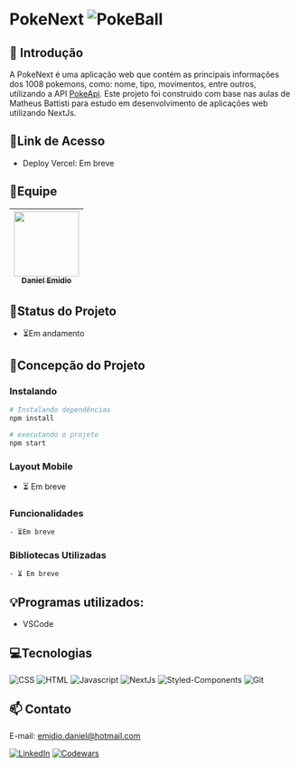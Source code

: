 # PokeNext ![PokeBall](https://raw.githubusercontent.com/PokeAPI/sprites/master/sprites/items/poke-ball.png)

## 📖 Introdução 

A PokeNext é uma aplicação web que contém as principais informações dos 1008 pokemons, como: nome, tipo, movimentos, entre outros, utilizando a API [PokeApi](https://pokeapi.co/).
Este projeto foi construido com base nas aulas de Matheus Battisti para estudo em desenvolvimento de aplicações web utilizando NextJs.

## 🔗Link de Acesso
- Deploy Vercel: Em breve

## 👥Equipe
| [<img src="https://avatars.githubusercontent.com/u/111311678?v=4" width=115><br><sub>Daniel Emidio</sub>](https://github.com/DanielEmidio1988) |
| :---: |

## 🧭Status do Projeto
- ⏳Em andamento

## 📄Concepção do Projeto

### Instalando
```bash
# Instalando dependências
npm install

# executando o projeto
npm start
```

### Layout Mobile

- ⏳ Em breve


### Funcionalidades
```bash
- ⏳Em breve
```

### Bibliotecas Utilizadas

```bash
- ⏳ Em breve
```

## 💡Programas utilizados:
- VSCode

## 💻Tecnologias 

![CSS](https://img.shields.io/badge/CSS3-1572B6?style=for-the-badge&logo=css3&logoColor=white)
![HTML](https://img.shields.io/badge/HTML5-E34F26?style=for-the-badge&logo=html5&logoColor=white)
![Javascript](https://img.shields.io/badge/JavaScript-323330?style=for-the-badge&logo=javascript&logoColor=F7DF1E)
![NextJs](https://img.shields.io/badge/next.js-000000?style=for-the-badge&logo=nextdotjs&logoColor=white)
![Styled-Components](https://img.shields.io/badge/styled--components-DB7093?style=for-the-badge&logo=styled-components&logoColor=white)
![Git](https://img.shields.io/badge/GIT-E44C30?style=for-the-badge&logo=git&logoColor=white)

## 📫 Contato

E-mail: emidio.daniel@hotmail.com

[![LinkedIn](https://img.shields.io/badge/LinkedIn-0077B5?style=for-the-badge&logo=linkedin&logoColor=white)](https://www.linkedin.com/in/danielemidio1988/)
[![Codewars](https://img.shields.io/badge/Codewars-B1361E?style=for-the-badge&logo=Codewars&logoColor=white)](https://www.codewars.com/users/DanielEmidio1988)
